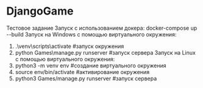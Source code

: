 # DjangoGame
Тестовое задание
Запуск с использованием докера: 
  docker-compose up --build
Запуск на Windows с помощью виртуального окружения: 
1. .\venv\scripts\activate #запуск окружения
2. python Games\manage.py runserver #запуск сервера
Запуск на Linux с помощью виртуального окружения:
1. python3 -m venv env #создание виртуального окружения
2. source env/bin/activate #активирование окружения
3. python3 Games/manage.py runserver #запуск сервера
